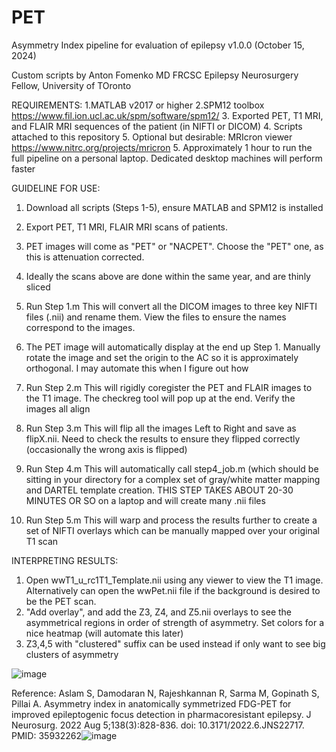 # PET
Asymmetry Index pipeline for evaluation of epilepsy
v1.0.0 (October 15, 2024)

Custom scripts by Anton Fomenko MD FRCSC
Epilepsy Neurosurgery Fellow, University of TOronto

REQUIREMENTS:
1.MATLAB v2017 or higher
2.SPM12 toolbox https://www.fil.ion.ucl.ac.uk/spm/software/spm12/
3. Exported PET, T1 MRI, and FLAIR MRI sequences of the patient (in NIFTI or DICOM)
4. Scripts attached to this repository
5. Optional but desirable: MRIcron viewer  https://www.nitrc.org/projects/mricron
5. Approximately 1 hour to run the full pipeline on a personal laptop. Dedicated desktop machines will perform faster

GUIDELINE FOR USE:

1. Download all scripts (Steps 1-5), ensure MATLAB and SPM12 is installed
2. Export PET, T1 MRI, FLAIR MRI scans of patients.
3. PET images will come as "PET" or "NACPET". Choose the "PET" one, as this is attenuation corrected.
4. Ideally the scans above are done within the same year, and are thinly sliced
   
6. Run Step 1.m   This will convert all the DICOM images to three key NIFTI files (.nii) and rename them.  View the files to ensure the names correspond to the images.
7. The PET image will automatically display at the end up Step 1. Manually rotate the image and set the origin to the AC so it is approximately orthogonal. I may automate this when I figure out how
8. Run Step 2.m    This will rigidly coregister the PET and FLAIR images to the T1 image.  The checkreg tool will pop up at the end. Verify the images all align
9. Run Step 3.m   This will flip all the images Left to Right and save as flipX.nii.  Need to check the results to ensure they flipped correctly (occasionally the wrong axis is flipped)
10. Run Step 4.m  This will automatically call step4_job.m (which should be sitting in your directory for a complex set of gray/white matter mapping and DARTEL template creation.  THIS STEP TAKES ABOUT 20-30 MINUTES OR SO on a laptop and will create many .nii files
11. Run Step 5.m   This will warp and process the results further to create a set of NIFTI overlays which can be manually mapped over your original T1 scan

INTERPRETING RESULTS:

1. Open wwT1_u_rc1T1_Template.nii using any viewer to view the T1 image. Alternatively can open the wwPet.nii file if the background is desired to be the PET scan.
2. "Add overlay", and add the Z3, Z4, and Z5.nii overlays to see the asymmetrical regions in order of strength of asymmetry. Set colors for a nice heatmap (will automate this later)
3. Z3,4,5 with "clustered" suffix can be used instead if only want to see big clusters of asymmetry


![image](https://github.com/user-attachments/assets/38264626-1027-4ee4-8022-0c0029de5def)



Reference: Aslam S, Damodaran N, Rajeshkannan R, Sarma M, Gopinath S, Pillai A. Asymmetry index in anatomically symmetrized FDG-PET for improved epileptogenic focus detection in pharmacoresistant epilepsy. J Neurosurg. 2022 Aug 5;138(3):828-836. doi: 10.3171/2022.6.JNS22717. PMID: 35932262![image](https://github.com/user-attachments/assets/bf039943-c8e3-407d-8d09-aec1d09fc3eb)
